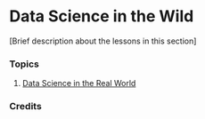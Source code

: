 # Data Science in the Wild

[Brief description about the lessons in this section]

### Topics

1. [Data Science in the Real World](20-Real-World/README.md)

### Credits
